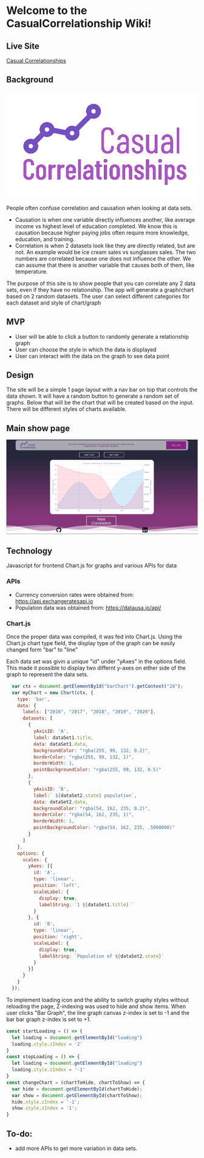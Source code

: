 # Welcome to the CasualCorrelationship Wiki!

## Live Site 
[Casual Correlationships](https://ankitspatel1145.github.io/CasualCorrelationship/ "Casual Correlationships")



## Background
![alt text](https://github.com/ankitspatel1145/CasualCorrelationship/blob/master/assets/newlogo.png "Logo image")

People often confuse correlation and causation when looking at data sets.

* Causation is when one variable directly influences another, like average income vs highest level of education completed. We know this is causation because higher paying jobs often require more knowledge, education, and training.
* Correlation is when 2 datasets look like they are directly related, but are not. An example would be ice cream sales vs sunglasses sales. The two numbers are correlated because one does not influence the other. We can assume that there is another variable that causes both of them, like temperature.


The purpose of this site is to show people that you can correlate any 2 data sets, even if they have no relationship. The app will generate a graph/chart based on 2 random datasets. The user can select different categories for each dataset and style of chart/graph

## MVP
* User will be able to click a button to randomly generate a relationship graph
* User can choose the style in which the data is displayed
* User can interact with the data on the graph to see data point

## Design
The site will be a simple 1 page layout with a nav bar on top that controls the data shown. It will have a random button to generate a random set of graphs. Below that will be the chart that will be created based on the input. There will be different styles of charts available.

## Main show page
![alt text](https://github.com/ankitspatel1145/CasualCorrelationship/blob/master/assets/casual.png "Main page")



## Technology
Javascript for frontend Chart.js for graphs and various APIs for data
### APIs
* Currency conversion rates were obtained from: https://api.exchangeratesapi.io 
* Population data was obtained from: https://datausa.io/api/

### Chart.js
Once the proper data was compiled, it was fed into Chart.js.
Using the Chart.js chart type field, the display type of the graph can be easily changed form "bar" to "line"

Each data set was givin a unique "id" under "yAxes" in the options field. This made it possible to display two differnt y-axes on either side of the graph to represent the data sets.

```javascript
  var ctx = document.getElementById("barChart").getContext("2d");
  var myChart = new Chart(ctx, {
    type: 'bar',
    data: {
      labels: ["2016", "2017", "2018", "2019", "2020"],
      datasets: [
        {
          yAxisID: 'A',
          label: dataSet1.title,
          data: dataSet1.data,
          backgroundColor: "rgba(255, 99, 132, 0.2)",
          borderColor: "rgba(255, 99, 132, 1)",
          borderWidth: 1,
          pointBackgroundColor: "rgba(255, 99, 132, 0.5)"
        },
        {
          yAxisID: 'B',
          label:` ${dataSet2.state} population`,
          data: dataSet2.data,
          backgroundColor: "rgba(54, 162, 235, 0.2)",
          borderColor: "rgba(54, 162, 235, 1)",
          borderWidth: 1,
          pointBackgroundColor: "rgba(54, 162, 235, .5000000)"
        }
      ]
    },
    options: {
      scales: {
        yAxes: [{
          id: 'A',
          type: 'linear',
          position: 'left', 
          scaleLabel: {
            display: true,
            labelString: `1 ${dataSet1.title} `
          }
        }, {
          id: 'B',
          type: 'linear',
          position: 'right',
          scaleLabel: {
            display: true,
            labelString: `Population of ${dataSet2.state}`
          }
        }]
      }
    }
  });
```


To implement loading icon and the ability to switch graphy styles without reloading the page, Z-indexing was used to hide and show items. When user clicks "Bar Graph", the line graph canvas z-index is set to -1 and the bar bar graph z-index is set to +1. 


```javascript
const startLoading = () => {
  let loading = document.getElementById("loading")
  loading.style.zIndex = '2'
}
const stopLoading = () => {
  let loading = document.getElementById("loading")
  loading.style.zIndex = '-1'
}
const changeChart = (chartToHide, chartToShow) => {
  var hide = document.getElementById(chartToHide);
  var show = document.getElementById(chartToShow);
  hide.style.zIndex = '-1';
  show.style.zIndex = '1';
}
```

## To-do:
* add more APIs to get more variation in data sets.



